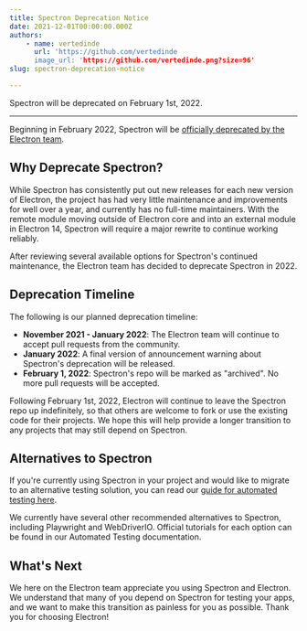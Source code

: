 ```yaml
---
title: Spectron Deprecation Notice
date: 2021-12-01T00:00:00.000Z
authors:
    - name: vertedinde
      url: 'https://github.com/vertedinde
      image_url: 'https://github.com/vertedinde.png?size=96'
slug: spectron-deprecation-notice

---
```


Spectron will be deprecated on February 1st, 2022.

---

Beginning in February 2022, Spectron will be [officially deprecated by the Electron team](https://github.com/electron-userland/spectron/issues/1045).

## Why Deprecate Spectron?

While Spectron has consistently put out new releases for each new version of Electron, the project has had very little maintenance and improvements for well over a year, and currently has no full-time maintainers. With the remote module moving outside of Electron core and into an external module in Electron 14, Spectron will require a major rewrite to continue working reliably.

After reviewing several available options for Spectron's continued maintenance, the Electron team has decided to deprecate Spectron in 2022.

## Deprecation Timeline

The following is our planned deprecation timeline:

- **November 2021 - January 2022**: The Electron team will continue to accept pull requests from the community.
- **January 2022**: A final version of announcement warning about Spectron's deprecation will be released.
- **February 1, 2022**: Spectron's repo will be marked as "archived". No more pull requests will be accepted.

Following February 1st, 2022, Electron will continue to leave the Spectron repo up indefinitely, so that others are welcome to fork or use the existing code for their projects. We hope this will help provide a longer transition to any projects that may still depend on Spectron.

## Alternatives to Spectron

If you're currently using Spectron in your project and would like to migrate to an alternative testing solution, you can read our [guide for automated testing here](https://www.electronjs.org/docs/latest/tutorial/automated-testing).

We currently have several other recommended alternatives to Spectron, including Playwright and WebDriverIO. Official tutorials for each option can be found in our Automated Testing documentation.

## What's Next

We here on the Electron team appreciate you using Spectron and Electron. We understand that many of you depend on Spectron for testing your apps, and we want to make this transition as painless for you as possible. Thank you for choosing Electron!
